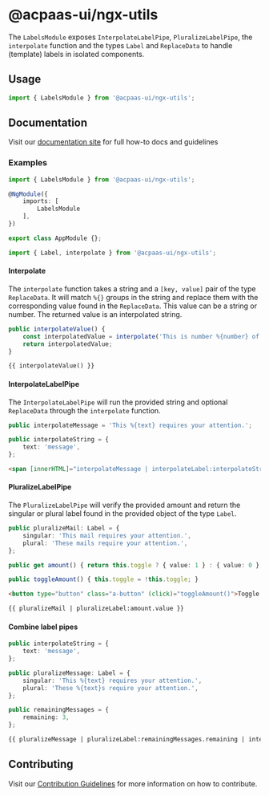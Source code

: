 # @acpaas-ui/ngx-utils

The `LabelsModule` exposes `InterpolateLabelPipe`, `PluralizeLabelPipe`, the `interpolate` function and the types `Label` and `ReplaceData` to handle (template) labels in isolated components.

## Usage

```typescript
import { LabelsModule } from '@acpaas-ui/ngx-utils';
```

## Documentation

Visit our [documentation site](https://antwerp-ui.digipolis.be/) for full how-to docs and guidelines

### Examples

```typescript
import { LabelsModule } from '@acpaas-ui/ngx-utils';

@NgModule({
    imports: [
        LabelsModule
    ],
})

export class AppModule {};
```

```typescript
import { Label, interpolate } from '@acpaas-ui/ngx-utils';
```

#### Interpolate
The `interpolate` function takes a string and a `[key, value]` pair of the type `ReplaceData`. It will match `%{}` groups in the string and replace them with the corresponding value found in the `ReplaceData`. This value can be a string or number.
The returned value is an interpolated string.

```typescript
public interpolateValue() {
    const interpolatedValue = interpolate('This is number %{number} of an interpolated %{text}.', {text: 'message', number: 1});
    return interpolatedValue;
}
```

```html
{{ interpolateValue() }}
```

#### InterpolateLabelPipe
The `InterpolateLabelPipe` will run the provided string and optional `ReplaceData` through the `interpolate` function.

```typescript
public interpolateMessage = 'This %{text} requires your attention.';

public interpolateString = {
    text: 'message',
};
```

```html
<span [innerHTML]="interpolateMessage | interpolateLabel:interpolateString "></span>
```

#### PluralizeLabelPipe

The `PluralizeLabelPipe` will verify the provided amount and return the singular or plural label found in the provided object of the type `Label`.

```typescript
public pluralizeMail: Label = {
    singular: 'This mail requires your attention.',
    plural: 'These mails require your attention.',
};

public get amount() { return this.toggle ? { value: 1 } : { value: 0 }; }

public toggleAmount() { this.toggle = !this.toggle; }
```

```html
<button type="button" class="a-button" (click)="toggleAmount()">Toggle amount</button>

{{ pluralizeMail | pluralizeLabel:amount.value }}
```

#### Combine label pipes

```typescript
public interpolateString = {
    text: 'message',
};

public pluralizeMessage: Label = {
    singular: 'This %{text} requires your attention.',
    plural: 'These %{text}s require your attention.',
};

public remainingMessages = {
    remaining: 3,
};
```

```html
{{ pluralizeMessage | pluralizeLabel:remainingMessages.remaining | interpolateLabel:interpolateString }}
```

## Contributing

Visit our [Contribution Guidelines](../../../../../CONTRIBUTING.md) for more information on how to contribute.
